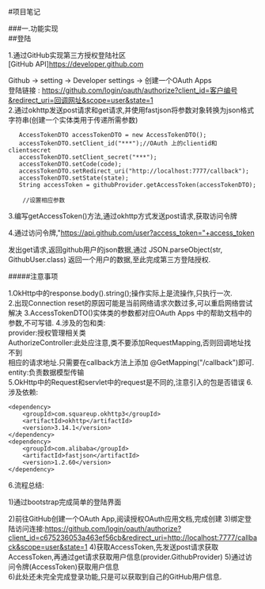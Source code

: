 #项目笔记

###一.功能实现  
##登陆  

1.通过GitHub实现第三方授权登陆社区  
[GitHub API]https://developer.github.com  
  
Github -> setting -> Developer settings -> 创建一个OAuth Apps  
登陆链接 :
https://github.com/login/oauth/authorize?client_id=客户编号&redirect_uri=回调网址&scope=user&state=1  
2.通过okhttp发送post请求和get请求,并使用fastjson将参数对象转换为json格式字符串(创建一个实体类用于传递所需参数)
```
   AccessTokenDTO accessTokenDTO = new AccessTokenDTO();
   accessTokenDTO.setClient_id("***");//OAuth 上的clientid和clientsecret
   accessTokenDTO.setClient_secret("***");
   accessTokenDTO.setCode(code);
   accessTokenDTO.setRedirect_uri("http://localhost:7777/callback");
   accessTokenDTO.setState(state);
   String accessToken = githubProvider.getAccessToken(accessTokenDTO);

    //设置相应参数
```
3.编写getAccessToken()方法,通过okhttp方式发送post请求,获取访问令牌  
  
4.通过访问令牌,"https://api.github.com/user?access_token="+access_token  

  发出get请求,返回github用户的json数据,通过 JSON.parseObject(str, GithubUser.class)
  返回一个用户的数据,至此完成第三方登陆授权.  
  
#####注意事项  

1.OkHttp中的response.body().string();操作实际上是流操作,只执行一次.  
2.出现Connection reset的原因可能是当前网络请求次数过多,可以重启网络尝试解决
3.AccessTokenDTO()实体类的参数都对应OAuth Apps 中的帮助文档中的参数,不可写错.
4.涉及的包和类:   
 provider:授权管理相关类  
 AuthorizeController:此处应注意,类不要添加RequestMapping,否则回调地址找不到  
 相应的请求地址.只需要在callback方法上添加  @GetMapping("/callback")即可.  
 entity:负责数据模型传输  
5.OkHttp中的Request和servlet中的request是不同的,注意引入的包是否错误
6.涉及依赖:
```
<dependency>
    <groupId>com.squareup.okhttp3</groupId>
    <artifactId>okhttp</artifactId>
    <version>3.14.1</version>
</dependency>
<dependency>
    <groupId>com.alibaba</groupId>
    <artifactId>fastjson</artifactId>
    <version>1.2.60</version>
</dependency>

```
6.流程总结:  
  
1)通过bootstrap完成简单的登陆界面     
 
2)前往GitHub创建一个OAuth App,阅读授权OAuth应用文档,完成创建
3)绑定登陆访问连接:https://github.com/login/oauth/authorize?client_id=c675236053a463ef56cb&redirect_uri=http://localhost:7777/callback&scope=user&state=1
4)获取AccessToken,先发送post请求获取AccessToken,再通过get请求获取用户信息(provider.GithubProvider) 
5)通过访问令牌(AccessToken)获取用户信息  
6)此处还未完全完成登录功能,只是可以获取到自己的GitHub用户信息.

 

        





   
   